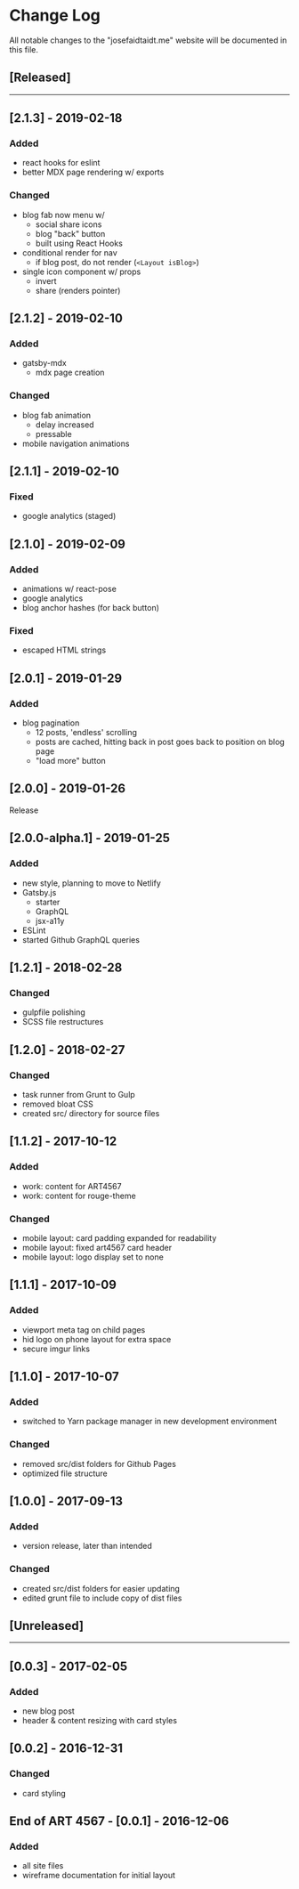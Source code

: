 # Change Log

All notable changes to the "josefaidtaidt.me" website will be documented in this file.

## [Released]

---

## [2.1.3] - 2019-02-18

### Added

- react hooks for eslint
- better MDX page rendering w/ exports

### Changed

- blog fab now menu w/
  - social share icons
  - blog "back" button
  - built using React Hooks
- conditional render for nav
  - if blog post, do not render (`<Layout isBlog>`)
- single icon component w/ props
  - invert
  - share (renders pointer)

## [2.1.2] - 2019-02-10

### Added

- gatsby-mdx
  - mdx page creation

### Changed

- blog fab animation
  - delay increased
  - pressable
- mobile navigation animations

## [2.1.1] - 2019-02-10

### Fixed

- google analytics (staged)

## [2.1.0] - 2019-02-09

### Added

- animations w/ react-pose
- google analytics
- blog anchor hashes (for back button)

### Fixed

- escaped HTML strings 

## [2.0.1] - 2019-01-29

### Added

- blog pagination
  - 12 posts, 'endless' scrolling
  - posts are cached, hitting back in post goes back to position on blog page
  - "load more" button

## [2.0.0] - 2019-01-26

Release

## [2.0.0-alpha.1] - 2019-01-25

### Added

- new style, planning to move to Netlify
- Gatsby.js
  - starter
  - GraphQL
  - jsx-a11y
- ESLint
- started Github GraphQL queries

## [1.2.1] - 2018-02-28

### Changed

- gulpfile polishing
- SCSS file restructures

## [1.2.0] - 2018-02-27

### Changed

- task runner from Grunt to Gulp
- removed bloat CSS
- created src/ directory for source files

## [1.1.2] - 2017-10-12

### Added

- work: content for ART4567
- work: content for rouge-theme

### Changed

- mobile layout: card padding expanded for readability
- mobile layout: fixed art4567 card header
- mobile layout: logo display set to none

## [1.1.1] - 2017-10-09

### Added

- viewport meta tag on child pages
- hid logo on phone layout for extra space
- secure imgur links

## [1.1.0] - 2017-10-07

### Added

- switched to Yarn package manager in new development environment

### Changed

- removed src/dist folders for Github Pages
- optimized file structure

## [1.0.0] - 2017-09-13

### Added

- version release, later than intended

### Changed

- created src/dist folders for easier updating
- edited grunt file to include copy of dist files

## [Unreleased]

---

## [0.0.3] - 2017-02-05

### Added

- new blog post
- header & content resizing with card styles

## [0.0.2] - 2016-12-31

### Changed

- card styling

## End of ART 4567 - [0.0.1] - 2016-12-06

### Added

- all site files
- wireframe documentation for initial layout
